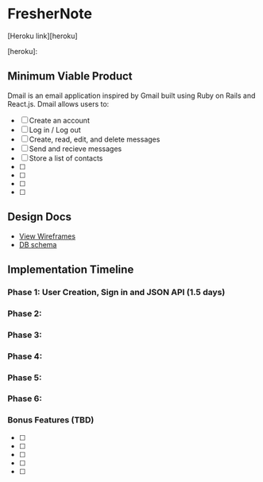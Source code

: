 # FresherNote

[Heroku link][heroku]

[heroku]: 

## Minimum Viable Product

Dmail is an email application inspired by Gmail built using Ruby on Rails
and React.js. Dmail allows users to:

<!-- This is a Markdown checklist. Use it to keep track of your progress! -->

- [ ] Create an account
- [ ] Log in / Log out
- [ ] Create, read, edit, and delete messages
- [ ] Send and recieve messages
- [ ] Store a list of contacts
- [ ] 
- [ ] 
- [ ] 
- [ ] 

## Design Docs
* [View Wireframes][view]
* [DB schema][schema]

[view]: ./docs/views.md
[schema]: ./docs/schema.md

## Implementation Timeline

### Phase 1: User Creation, Sign in and JSON API (1.5 days)




### Phase 2: 

### Phase 3: 



### Phase 4: 




### Phase 5: 




### Phase 6: 



### Bonus Features (TBD)
- [ ] 
- [ ] 
- [ ] 
- [ ] 
- [ ] 

[phase-one]: ./docs/phases/phase1.md
[phase-two]: ./docs/phases/phase2.md
[phase-three]: ./docs/phases/phase3.md
[phase-four]: ./docs/phases/phase4.md
[phase-five]: ./docs/phases/phase5.md
